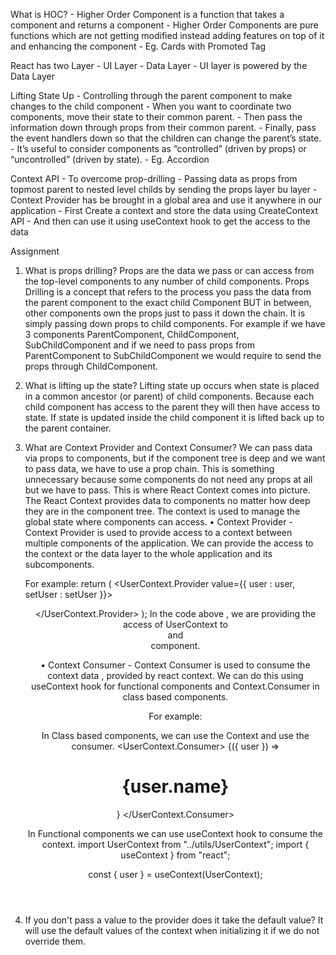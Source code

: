 What is HOC?
    - Higher Order Component is a function that takes a component and returns a component
    - Higher Order Components are pure functions which are not getting modified instead adding features on top of it and enhancing the component
    - Eg. Cards with Promoted Tag

React has two Layer
    - UI Layer
    - Data Layer
    - UI layer is powered by the Data Layer

Lifting State Up
    - Controlling through the parent component to make changes to the child component
    - When you want to coordinate two components, move their state to their common parent.
    - Then pass the information down through props from their common parent.
    - Finally, pass the event handlers down so that the children can change the parent’s state.
    - It’s useful to consider components as “controlled” (driven by props) or “uncontrolled” (driven by state).
    - Eg. Accordion

Context API
    - To overcome prop-drilling
    - Passing data as props from topmost parent to nested level childs by sending the props layer bu layer
    - Context Provider has be brought in a global area and use it anywhere in our application
    - First Create a context and store the data using CreateContext API
    - And then can use it using useContext hook to get the access to the data 

Assignment

1. What is props drilling?
    Props are the data we pass or can access from the top-level components to any number of child components.
    Props Drilling is a concept that refers to the process you pass the data from the parent component to the exact child Component BUT in between, other components own the props just to pass it down the chain. It is simply passing down props to child components.
    For example if we have 3 components ParentComponent, ChildComponent, SubChildComponent 
    <ParentComponent/>
        <ChildComponent/>
            <SubChildComponent/>
    and if we need to pass props from ParentComponent to SubChildComponent we would require to send the props through ChildComponent.


2. What is lifting up the state?
    Lifting state up occurs when state is placed in a common ancestor (or parent) of child components. Because each child component has access to the parent they will then have access to state. If state is updated inside the child component it is lifted back up to the parent container.


3. What are Context Provider and Context Consumer?
    We can pass data via props to components, but if the component tree is deep and we want to pass data, we have to use a prop chain. This is something unnecessary because some components do not need any props at all but we have to pass. This is where React Context comes into picture.
    The React Context provides data to components no matter how deep they are in the component tree. The context is used to manage the global state where components can access.
    • Context Provider -
    Context Provider is used to provide access to a context between multiple components of the application. We can provide the access to the context or the data layer to the whole application and its subcomponents.

    For example:
    return (
    <UserContext.Provider value={{ user : user, setUser : setUser }}>
        <Header />
        <Outlet />
        <Footer />
    </UserContext.Provider>
    );
    In the code above , we are providing the access of UserContext to <Header /> <Outlet /> and <Footer /> component.

    • Context Consumer -
    Context Consumer is used to consume the context data , provided by react context. We can do this using useContext hook for functional components and Context.Consumer in class based components.

    For example:

    In Class based components, we can use the Context and use the consumer.
    <UserContext.Consumer>
    {({ user }) => <h1>{user.name}</h1>}
    </UserContext.Consumer>

    In Functional components we can use useContext hook to consume the context.
    import UserContext from "../utils/UserContext";
    import { useContext } from "react";

    const { user } = useContext(UserContext);


4. If you don't pass a value to the provider does it take the default value?
    It will use the default values of the context when initializing it if we do not override them. 

